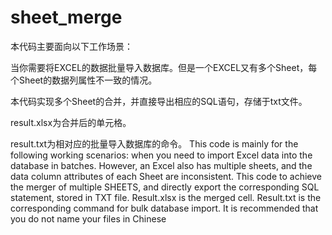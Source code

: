 # sheet_merge
本代码主要面向以下工作场景：

​      当你需要将EXCEL的数据批量导入数据库。但是一个EXCEL又有多个Sheet，每个Sheet的数据列属性不一致的情况。

​	本代码实现多个Sheet的合并，并直接导出相应的SQL语句，存储于txt文件。

result.xlsx为合并后的单元格。

result.txt为相对应的批量导入数据库的命令。
This code is mainly for the following working scenarios: when you need to import Excel data into the database in batches.
However, an Excel also has multiple sheets, and the data column attributes of each Sheet are inconsistent.
This code to achieve the merger of multiple SHEETS, and directly export the corresponding SQL statement, stored in TXT file.
Result.xlsx is the merged cell.
Result.txt is the corresponding command for bulk database import.
It is recommended that you do not name your files in Chinese
